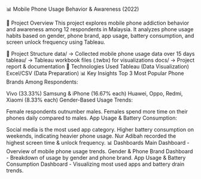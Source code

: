 📊 Mobile Phone Usage Behavior & Awareness (2022)

📌 Project Overview
This project explores mobile phone addiction behavior and awareness among 12 respondents in Malaysia. It analyzes phone usage habits based on gender, phone brand, app usage, battery consumption, and screen unlock frequency using Tableau.

📂 Project Structure
data/ → Collected mobile phone usage data over 15 days
tableau/ → Tableau workbook files (.twbx) for visualizations
docs/ → Project report & documentation
🚀 Technologies Used
Tableau (Data Visualization)
Excel/CSV (Data Preparation)
📊 Key Insights
Top 3 Most Popular Phone Brands Among Respondents:

Vivo (33.33%)
Samsung & iPhone (16.67% each)
Huawei, Oppo, Redmi, Xiaomi (8.33% each)
Gender-Based Usage Trends:

Female respondents outnumber males.
Females spend more time on their phones daily compared to males.
App Usage & Battery Consumption:

Social media is the most used app category.
Higher battery consumption on weekends, indicating heavier phone usage.
Nur Adibah recorded the highest screen time & unlock frequency.
📊 Dashboards
Main Dashboard - Overview of mobile phone usage trends.
Gender & Phone Brand Dashboard - Breakdown of usage by gender and phone brand.
App Usage & Battery Consumption Dashboard - Visualizing most used apps and battery drain trends.
